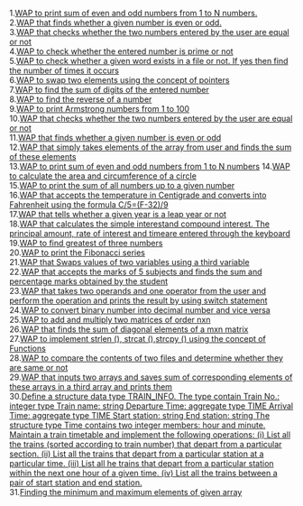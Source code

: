 1.<a href="http://ebootathon.com/labs/beta/csit/ProblemSolvingLab/exp13/">WAP to print sum of even and odd numbers from 1 to N numbers.</a><br>
2.<a href="http://ebootathon.com/labs/beta/csit/ProblemSolvingLab/exp12/">WAP that finds whether a given number is even or odd.</a><br>
3.<a href="http://ebootathon.com/labs/beta/csit/ProblemSolvingLab/exp11/">WAP that checks whether the two numbers entered by the user are equal or not</a><br>
4.<a href="http://ebootathon.com/labs/beta/csit/ProblemSolvingLab/exp8/simulation.html">WAP to check whether the entered number is prime or not</a><br>
5.<a href="http://ebootathon.com/labs/beta/csit/ProblemSolvingLab/exp9/">WAP to check whether a given word exists in a file or not. If yes then find the number of times it occurs</a><br>
6.<a href="http://ebootathon.com/labs/beta/csit/ProblemSolvingLab/exp10/">WAP to swap two elements using the concept of pointers</a><br>
7.<a href="http://ebootathon.com/labs/beta/csit/ProblemSolvingLab/exp5/">WAP to find the sum of digits of the entered number</a><br>
8.<a href="http://ebootathon.com/labs/beta/csit/ProblemSolvingLab/exp6/">WAP to find the reverse of a number</a><br>
9.<a href="http://ebootathon.com/labs/beta/csit/ProblemSolvingLab/exp7/">WAP to print Armstrong numbers from 1 to 100</a><br>
10.<a href="labs/beta/csit/ProblemSolvingLab/exp11/">WAP that checks whether the two numbers entered by the user are equal or not</a><br>
11.<a href="labs/beta/csit/ProblemSolvingLab/exp12/">WAP that finds whether a given number is even or odd</a><br>
12.<a href="http://ebootathon.com/labs/beta/csit/ProblemSolvingLab/exp1/">WAP that simply takes elements of the array from user and finds the sum of these elements</a><br>
13.<a href="labs/beta/csit/ProblemSolvingLab/exp13/">WAP to print sum of even and odd numbers from 1 to N numbers</a>
14.<a href="#">WAP to calculate the area and circumference of a circle</a><br>
15.<a href="#">WAP to print the sum of all numbers up to a given number</a><br>
16.<a href="#">WAP that accepts the temperature in Centigrade and converts into Fahrenheit using the formula C/5=(F-32)/9</a><br>
17.<a href="#">WAP that tells whether a given year is a leap year or not</a><br>
18.<a href="#">WAP that calculates the simple interestand compound interest. The principal amount, rate of interest and timeare entered through the keyboard</a><br>
19.<a href="http://ebootathon.com/labs/beta/csit/ProblemSolvingLab/exp2/">WAP to find greatest of three numbers</a><br>
20.<a  href="http://ebootathon.com/labs/beta/csit/ProblemSolvingLab/exp14/">WAP to print the Fibonacci series</a><br>
21.<a href="http://ebootathon.com/labs/beta/csit/ProblemSolvingLab/exp3/">WAP that Swaps values of two variables using a third variable</a><br>
22.<a href="http://ebootathon.com/labs/beta/csit/ProblemSolvingLab/exp4/">WAP that accepts the marks of 5 subjects and finds the sum and percentage marks obtained by the student</a><br>
23.<a href="#">WAP that takes two operands and one operator from the user and perform the operation and prints the result by using switch statement</a><br>
24.<a href="#">WAP to convert binary number into decimal number and vice versa</a><br>
25.<a href="#">WAP to add and multiply two matrices of order nxn</a><br>
26.<a href="#">WAP that finds the sum of diagonal elements of a mxn matrix</a><br>
27.<a href="#">WAP to implement strlen (), strcat (),strcpy () using the concept of Functions</a><br>
28.<a href="#">WAP to compare the contents of two files and determine whether they are same or not</a><br>
29.<a href="#">WAP that inputs two arrays and saves sum of corresponding elements of these arrays in a third array and prints them</a><br>
30.<a href="#">Define a structure data type TRAIN_INFO. The type contain Train No.: integer type Train name: string Departure Time: aggregate type TIME Arrival Time: aggregate type TIME Start station: string End station: string The structure type Time contains two integer members: hour and minute. Maintain a train timetable and implement the following operations: (i) List all the trains (sorted according to train number) that depart from a particular section. (ii) List all the trains that depart from a particular station at a particular time. (iii) List all he trains that depart from a particular station within the next one hour of a given time. (iv) List all the trains between a pair of start station and end station.</a><br>
31.<a href="#">Finding the minimum and maximum elements of given array</a>
